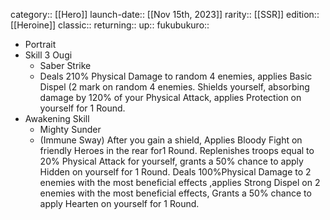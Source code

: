 category:: [[Hero]]
launch-date:: [[Nov 15th, 2023]] 
rarity:: [[SSR]]
edition:: [[Heroine]]
classic:: 
returning:: 
up:: 
fukubukuro::

- Portrait
- Skill 3 Ougi
	- Saber Strike
	- Deals 210% Physical Damage to random 4 enemies, applies Basic Dispel (2 mark on random 4 enemies. Shields yourself, absorbing damage by 120% of your Physical Attack, applies Protection on yourself for 1 Round.
- Awakening Skill
	- Mighty Sunder
	- (Immune Sway) After you gain a shield, Applies Bloody Fight on friendly Heroes in the rear for1 Round. Replenishes troops equal to 20% Physical Attack for yourself, grants a 50% chance to apply Hidden on yourself for 1 Round. Deals 100%Physical Damage to 2 enemies with the most beneficial effects ,applies Strong Dispel on 2 enemies with the most beneficial effects, Grants a 50% chance to apply Hearten on yourself for 1 Round.